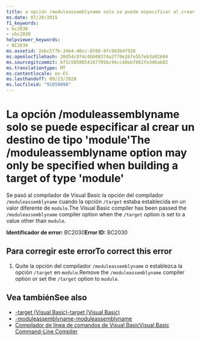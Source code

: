 ```yaml
---
title: a opción /moduleassemblyname solo se puede especificar al crear un destino de tipo 'module'
ms.date: 07/20/2015
f1_keywords:
- bc2030
- vbc2030
helpviewer_keywords:
- BC2030
ms.assetid: 2ebc577b-3464-40cc-8788-9fc9d3b4f928
ms.openlocfilehash: 28d54c974c4bb08374a2f70e26fe557eb3a02604
ms.sourcegitcommit: bf5c5850654187705bc94cc40ebfb62fe346ab02
ms.translationtype: MT
ms.contentlocale: es-ES
ms.lasthandoff: 09/23/2020
ms.locfileid: "91059098"
---
```

# <a name="the-moduleassemblyname-option-may-only-be-specified-when-building-a-target-of-type-module"></a><span data-ttu-id="48406-102">La opción /moduleassemblyname solo se puede especificar al crear un destino de tipo 'module'</span><span class="sxs-lookup"><span data-stu-id="48406-102">The /moduleassemblyname option may only be specified when building a target of type 'module'</span></span>

<span data-ttu-id="48406-103">Se pasó al compilador de Visual Basic la opción del compilador `/moduleassemblyname` cuando la opción `/target` estaba establecida en un valor diferente de `module`.</span><span class="sxs-lookup"><span data-stu-id="48406-103">The Visual Basic compiler has been passed the `/moduleassemblyname` compiler option when the `/target` option is set to a value other than `module`.</span></span>  
  
 <span data-ttu-id="48406-104">**Identificador de error:** BC2030</span><span class="sxs-lookup"><span data-stu-id="48406-104">**Error ID:** BC2030</span></span>  
  
## <a name="to-correct-this-error"></a><span data-ttu-id="48406-105">Para corregir este error</span><span class="sxs-lookup"><span data-stu-id="48406-105">To correct this error</span></span>  
  
1. <span data-ttu-id="48406-106">Quite la opción del compilador `/moduleassemblyname` o establezca la opción `/target` en `module`.</span><span class="sxs-lookup"><span data-stu-id="48406-106">Remove the `/moduleassemblyname` compiler option or set the `/target` option to `module`.</span></span>  
  
## <a name="see-also"></a><span data-ttu-id="48406-107">Vea también</span><span class="sxs-lookup"><span data-stu-id="48406-107">See also</span></span>

- [<span data-ttu-id="48406-108">-target (Visual Basic)</span><span class="sxs-lookup"><span data-stu-id="48406-108">-target (Visual Basic)</span></span>](../reference/command-line-compiler/target.md)
- [<span data-ttu-id="48406-109">-moduleassemblyname</span><span class="sxs-lookup"><span data-stu-id="48406-109">-moduleassemblyname</span></span>](../reference/command-line-compiler/moduleassemblyname.md)
- [<span data-ttu-id="48406-110">Compilador de línea de comandos de Visual Basic</span><span class="sxs-lookup"><span data-stu-id="48406-110">Visual Basic Command-Line Compiler</span></span>](../reference/command-line-compiler/index.md)
